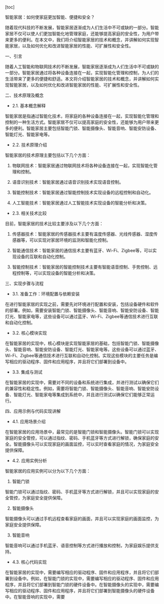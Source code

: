 
[toc]                    
                
                
智能家居：如何使家庭更加智能、便捷和安全？

随着现代科技的不断发展，智能家居逐渐成为人们生活中不可或缺的一部分。智能家居不仅可以使人们更加智能化地管理家庭，还能够提高家庭的安全性，为用户带来更多的便利。在本文中，我们将介绍智能家居的技术和概念，并讲解如何实现智能家居，以及如何优化和改进智能家居的性能、可扩展性和安全性。

一、引言

随着人工智能和物联网技术的不断发展，智能家居逐渐成为人们生活中不可或缺的一部分。智能家居通过将各种设备连接在一起，实现智能化管理和控制，为人们的生活带来了更多的便捷和舒适。本文将介绍智能家居的技术和概念，并讲解如何实现智能家居，以及如何优化和改进智能家居的性能、可扩展性和安全性。

二、技术原理及概念

- 2.1. 基本概念解释

智能家居是指通过智能化技术，将家庭的各种设备连接在一起，实现智能化管理和控制的一种生活方式。智能家居不仅可以提高家庭的安全性，还能够为用户带来更多的便利。智能家居主要包括智能门锁、智能摄像头、智能音响、智能安防设备、智能灯光、智能家电等。

- 2.2. 技术原理介绍

智能家居的技术原理主要包括以下几个方面：

1. 物联网技术：智能家居通过物联网技术将各种设备连接在一起，实现智能化管理和控制。

2. 语音识别技术：智能家居通过语音识别技术实现语音控制。

3. 智能控制技术：智能家居通过智能控制技术实现设备的远程控制和自动化。

4. 人工智能技术：智能家居通过人工智能技术实现设备的智能分析和决策。

- 2.3. 相关技术比较

目前，智能家居的技术比较主要涉及以下几个方面：

1. 传感器技术：智能家居的传感器技术主要有温度传感器、光线传感器、湿度传感器等，可以实现对家居环境的监测和智能化控制。

2. 智能通信技术：智能家居的通信技术主要有蓝牙、Wi-Fi、Zigbee等，可以实现设备的互联和自动化控制。

3. 智能控制技术：智能家居的智能控制技术主要有智能语音控制、手势控制、远程控制等，可以实现设备的智能分析和决策。

三、实现步骤与流程

- 3.1. 准备工作：环境配置与依赖安装

在进行智能家居的实现之前，需要先对环境进行配置和安装，包括设备硬件和软件的部署。例如，需要安装智能门锁、智能摄像头、智能音响、智能安防设备、智能灯光、智能家电等，这些设备可以通过蓝牙、Wi-Fi、Zigbee等通信技术进行互联和自动化控制。

- 3.2. 核心模块实现

在智能家居的实现中，核心模块是实现智能家居的基础，包括智能门锁、智能摄像头、智能音响、智能安防设备、智能灯光、智能家电等。这些设备可以通过蓝牙、Wi-Fi、Zigbee等通信技术进行互联和自动化控制。实现这些模块的主要任务是编写相应的驱动程序、固件和应用程序，并且将它们部署到设备中。

- 3.3. 集成与测试

在智能家居的实现中，需要对不同的设备和系统进行集成，并进行测试以确保它们的兼容性和稳定性。例如，需要将智能门锁、智能摄像头、智能音响、智能安防设备、智能灯光、智能家电等集成到系统中，并且进行测试以确保它们能够正常运行。

四、应用示例与代码实现讲解

- 4.1. 应用场景介绍

在智能家居的应用场景中，最常见的是智能门锁和智能摄像头。智能门锁可以实现家庭的安全管控，可以通过指纹、密码、手机蓝牙等方式进行解锁，确保家庭的安全。智能摄像头可以实现家庭的画面监控，可以实时查看家庭的情况，为家庭安全提供保障。

- 4.2. 应用实例分析

智能家居的应用实例可以分为以下几个方面：

1. 智能门锁

智能门锁可以通过指纹、密码、手机蓝牙等方式进行解锁，并且可以实现家庭的安全管控，为家庭安全提供保障。

2. 智能摄像头

智能摄像头可以通过手机远程查看家庭的画面，并且可以实现家庭的画面监控，为家庭安全提供保障。

3. 智能音响

智能音响可以通过手机蓝牙、语音控制等方式进行播放和控制，为家庭娱乐提供支持。

- 4.3. 核心代码实现

在智能家居的实现中，需要编写相应的驱动程序、固件和应用程序，并且将它们部署到设备中。例如，在智能门锁的实现中，需要编写相应的驱动程序、固件和应用程序，并且将它们部署到智能门锁的硬件设备中。在智能摄像头的实现中，需要编写相应的驱动程序、固件和应用程序，并且将它们部署到智能摄像头的硬件设备中。在智能音响的实现中，需要

